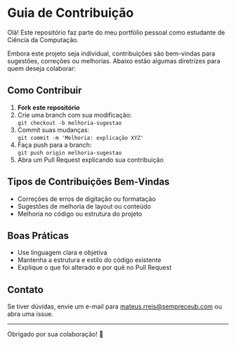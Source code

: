 # Guia de Contribuição

Olá! Este repositório faz parte do meu portfólio pessoal como estudante de Ciência da Computação.

Embora este projeto seja individual, contribuições são bem-vindas para sugestões, correções ou melhorias. Abaixo estão algumas diretrizes para quem deseja colaborar:

## Como Contribuir

1. **Fork este repositório**
2. Crie uma branch com sua modificação:  
   `git checkout -b melhoria-sugestao`
3. Commit suas mudanças:  
   `git commit -m 'Melhoria: explicação XYZ'`
4. Faça push para a branch:  
   `git push origin melhoria-sugestao`
5. Abra um Pull Request explicando sua contribuição

## Tipos de Contribuições Bem-Vindas

- Correções de erros de digitação ou formatação
- Sugestões de melhoria de layout ou conteúdo
- Melhoria no código ou estrutura do projeto

## Boas Práticas

- Use linguagem clara e objetiva
- Mantenha a estrutura e estilo do código existente
- Explique o que foi alterado e por quê no Pull Request

## Contato

Se tiver dúvidas, envie um e-mail para [mateus.rreis@sempreceub.com](mailto:mateus.rreis@sempreceub.com) ou abra uma issue.

---

Obrigado por sua colaboração! 🙌
